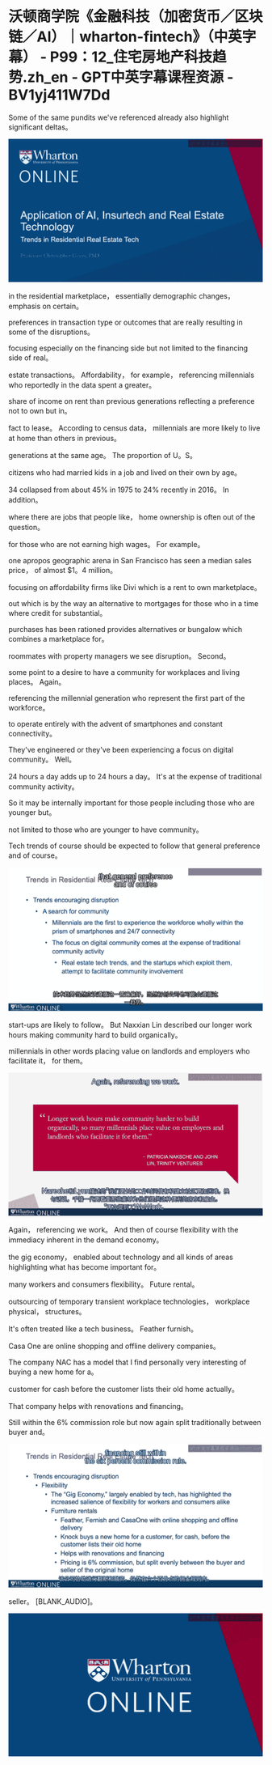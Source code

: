 # 沃顿商学院《金融科技（加密货币／区块链／AI）｜wharton-fintech》（中英字幕） - P99：12_住宅房地产科技趋势.zh_en - GPT中英字幕课程资源 - BV1yj411W7Dd

 Some of the same pundits we've referenced already also highlight significant deltas。



![](img/30b140fa5e185b4b4074d92f47f22290_1.png)

 in the residential marketplace， essentially demographic changes， emphasis on certain。

 preferences in transaction type or outcomes that are really resulting in some of the disruptions。

 focusing especially on the financing side but not limited to the financing side of real。

 estate transactions。 Affordability， for example， referencing millennials who reportedly in the data spent a greater。

 share of income on rent than previous generations reflecting a preference not to own but in。

 fact to lease。 According to census data， millennials are more likely to live at home than others in previous。

 generations at the same age。 The proportion of U。S。

 citizens who had married kids in a job and lived on their own by age。

 34 collapsed from about 45% in 1975 to 24% recently in 2016。 In addition。

 where there are jobs that people like， home ownership is often out of the question。

 for those who are not earning high wages。 For example。

 one apropos geographic arena in San Francisco has seen a median sales price， of almost $1。4 million。

 focusing on affordability firms like Divi which is a rent to own marketplace。

 out which is by the way an alternative to mortgages for those who in a time where credit for substantial。

 purchases has been rationed provides alternatives or bungalow which combines a marketplace for。

 roommates with property managers we see disruption。 Second。

 some point to a desire to have a community for workplaces and living places。 Again。

 referencing the millennial generation who represent the first part of the workforce。

 to operate entirely with the advent of smartphones and constant connectivity。

 They've engineered or they've been experiencing a focus on digital community。 Well。

 24 hours a day adds up to 24 hours a day。 It's at the expense of traditional community activity。

 So it may be internally important for those people including those who are younger but。

 not limited to those who are younger to have community。

 Tech trends of course should be expected to follow that general preference and of course。



![](img/30b140fa5e185b4b4074d92f47f22290_3.png)

 start-ups are likely to follow。 But Naxxian Lin described our longer work hours making community hard to build organically。

 millennials in other words placing value on landlords and employers who facilitate it， for them。



![](img/30b140fa5e185b4b4074d92f47f22290_5.png)

 Again， referencing we work。 And then of course flexibility with the immediacy inherent in the demand economy。

 the gig economy， enabled about technology and all kinds of areas highlighting what has become important for。

 many workers and consumers flexibility。 Future rental。

 outsourcing of temporary transient workplace technologies， workplace physical， structures。

 It's often treated like a tech business。 Feather furnish。

 Casa One are online shopping and offline delivery companies。

 The company NAC has a model that I find personally very interesting of buying a new home for a。

 customer for cash before the customer lists their old home actually。

 That company helps with renovations and financing。

 Still within the 6% commission role but now again split traditionally between buyer and。



![](img/30b140fa5e185b4b4074d92f47f22290_7.png)

 seller。 [BLANK_AUDIO]。

![](img/30b140fa5e185b4b4074d92f47f22290_9.png)